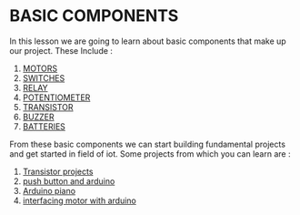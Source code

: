# BASIC COMPONENTS
<p> In this lesson we are going to learn about basic components that make up our project. These Include :</p>

1. [MOTORS](https://github.com/IoT-Buzz/IoT/tree/main/IoT-For-Beginners/Lesson-2/motors)
2. [SWITCHES](https://github.com/IoT-Buzz/IoT/tree/main/IoT-For-Beginners/Lesson-2/switches)
3. [RELAY](https://github.com/IoT-Buzz/IoT/tree/main/IoT-For-Beginners/Lesson-2/Relay)
4. [POTENTIOMETER](https://github.com/IoT-Buzz/IoT/tree/main/IoT-For-Beginners/Lesson-2/potentiometer)
5. [TRANSISTOR](https://github.com/IoT-Buzz/IoT/tree/main/IoT-For-Beginners/Lesson-2/Transistor)
6. [BUZZER](https://github.com/IoT-Buzz/IoT/tree/main/IoT-For-Beginners/Lesson-2/Buzzer)
7. [BATTERIES](https://github.com/IoT-Buzz/IoT/tree/main/IoT-For-Beginners/Lesson-2/Batteries)

From these basic components we can start building fundamental projects and get started in field of iot.
Some projects from which you can learn are :

1. [Transistor projects](https://youtu.be/BEGmT-9GIeE)
2. [push button and arduino](https://www.youtube.com/watch?v=58Ynhqmvzoc)
3. [Arduino piano](https://www.youtube.com/watch?v=FoXk6OL8GfQ)
4. [interfacing motor with arduino](https://www.tutorialspoint.com/arduino/arduino_dc_motor.htm)
